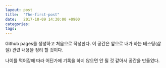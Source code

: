 ```yaml
---
layout: post
title:  "The-first-post"
date:   2017-10-09 14:30:00 +0900
categories:
tags:
---
```

Github pages를 생성하고 처음으로 작성한다. 이 공간은 앞으로 내가 하는 테스팅(삽질) 관련 내용을 정리 할 것이다.

나이를 먹어감에 따라 어딘가에 기록을 하지 않으면 안 될 것 같아서 공간을 만들었다.
